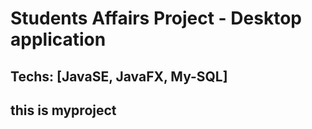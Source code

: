 # Students Affairs Project - Desktop application

## Techs: [JavaSE, JavaFX, My-SQL]
## this is myproject
